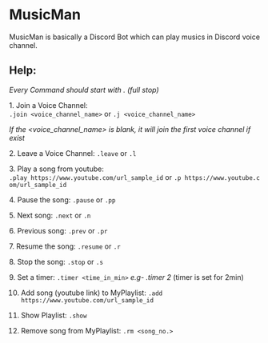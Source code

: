 # MusicMan
MusicMan is basically a Discord Bot which can play musics in Discord voice channel.

## Help:
*Every Command should start with . (full stop)*

1. Join a Voice Channel:
`.join <voice_channel_name>` or `.j <voice_channel_name>`

*If the <voice_channel_name> is blank, it will join the first voice channel if exist*

2. Leave a Voice Channel:
`.leave` or `.l`

3. Play a song from youtube:
`.play https://www.youtube.com/url_sample_id` or `.p https://www.youtube.com/url_sample_id`

4. Pause the song:
`.pause` or `.pp`

5. Next song:
`.next` or `.n`

6. Previous song:
`.prev` or `.pr`

7. Resume the song:
`.resume` or `.r`

8. Stop the song:
`.stop` or `.s`

9. Set a timer:
`.timer <time_in_min>`
*e.g- .timer 2* 
(timer is set for 2min)

10. Add song (youtube link) to MyPlaylist:
`.add https://www.youtube.com/url_sample_id`

11. Show Playlist:
`.show`

12. Remove song from MyPlaylist:
`.rm <song_no.>`
